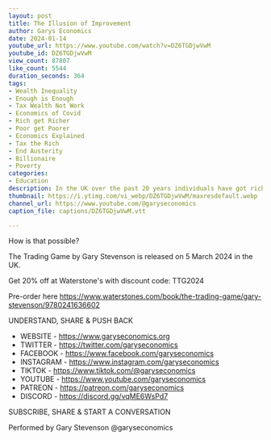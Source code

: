 ```yaml
---
layout: post
title: The Illusion of Improvement
author: Garys Economics
date: 2024-01-14
youtube_url: https://www.youtube.com/watch?v=DZ6TGDjwVwM
youtube_id: DZ6TGDjwVwM
view_count: 87807
like_count: 5544
duration_seconds: 364
tags:
- Wealth Inequality
- Enough is Enough
- Tax Wealth Not Work
- Economics of Covid
- Rich get Richer
- Poor get Poorer
- Economics Explained
- Tax the Rich
- End Austerity
- Billionaire
- Poverty
categories:
- Education
description: In the UK over the past 20 years individuals have got richer, but society as a whole has got poorer.
thumbnail: https://i.ytimg.com/vi_webp/DZ6TGDjwVwM/maxresdefault.webp
channel_url: https://www.youtube.com/@garyseconomics
caption_file: captions/DZ6TGDjwVwM.vtt

---
```


How is that possible?

The Trading Game by Gary Stevenson is released on 5 March 2024 in the UK.

Get 20% off at Waterstone's with discount code: TTG2024

Pre-order here https://www.waterstones.com/book/the-trading-game/gary-stevenson/9780241636602

UNDERSTAND, SHARE & PUSH BACK

- WEBSITE - https://www.garyseconomics.org
- TWITTER  - https://twitter.com/garyseconomics
- FACEBOOK - https://www.facebook.com/garyseconomics
- INSTAGRAM  - https://www.instagram.com/garyseconomics
- TIKTOK - https://www.tiktok.com/@garyseconomics
- YOUTUBE -  https://www.youtube.com/garyseconomics
- PATREON - https://patreon.com/garyseconomics
- DISCORD - https://discord.gg/vqME6WsPd7

SUBSCRIBE, SHARE & START A CONVERSATION

Performed by Gary Stevenson
@garyseconomics
